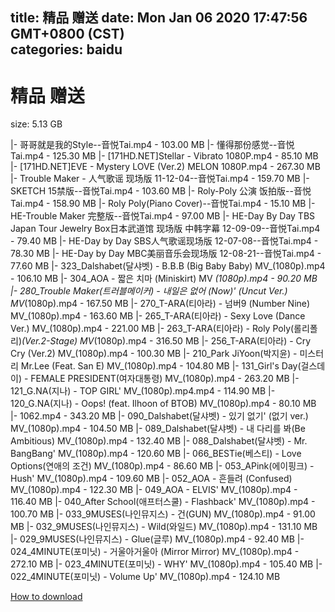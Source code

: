 
title: 精品 赠送
date: Mon Jan 06 2020 17:47:56 GMT+0800 (CST)    
categories: baidu
---

# 精品 赠送
size: 5.13 GB
 
 
|- 哥哥就是我的Style--音悦Tai.mp4 - 103.00 MB
|- 懂得那份感觉--音悦Tai.mp4 - 125.30 MB
|- [171HD.NET]Stellar - Vibrato 1080P.mp4 - 85.10 MB
|- [171HD.NET]EVE - Mystery LOVE  (Ver.2) MELON 1080P.mp4 - 267.30 MB
|- Trouble Maker - 人气歌谣 现场版 11-12-04--音悦Tai.mp4 - 159.70 MB
|- SKETCH 15禁版--音悦Tai.mp4 - 103.60 MB
|- Roly-Poly  公演 饭拍版--音悦Tai.mp4 - 158.90 MB
|- Roly Poly(Piano Cover)--音悦Tai.mp4 - 15.10 MB
|- HE-Trouble Maker 完整版--音悦Tai.mp4 - 97.00 MB
|- HE-Day By Day TBS Japan Tour Jewelry Box日本武道馆 现场版 中韩字幕 12-09-09--音悦Tai.mp4 - 79.40 MB
|- HE-Day by Day SBS人气歌谣现场版 12-07-08--音悦Tai.mp4 - 78.30 MB
|- HE-Day by Day MBC美丽音乐会现场版 12-08-21--音悦Tai.mp4 - 77.60 MB
|- 323_Dalshabet(달샤벳) - B.B.B (Big Baby Baby) MV_(1080p).mp4 - 106.10 MB
|- 304_AOA - 짧은 치마 (Miniskirt) MV _(1080p).mp4 - 90.20 MB
|- 280_Trouble Maker(트러블메이커) - 내일은 없어 (Now)' (Uncut Ver.) MV_(1080p).mp4 - 167.50 MB
|- 270_T-ARA(티아라) - 넘버9 (Number Nine) MV_(1080p).mp4 - 163.60 MB
|- 265_T-ARA(티아라) - Sexy Love (Dance Ver.) MV_(1080p).mp4 - 221.00 MB
|- 263_T-ARA(티아라) - Roly Poly(롤리폴리)_(Ver.2-Stage) MV_(1080p).mp4 - 316.50 MB
|- 256_T-ARA(티아라) - Cry Cry (Ver.2) MV_(1080p).mp4 - 100.30 MB
|- 210_Park JiYoon(박지윤) - 미스터리 Mr.Lee (Feat. San E) MV_(1080p).mp4 - 104.80 MB
|- 131_Girl's Day(걸스데이) - FEMALE PRESIDENT(여자대통령) MV_(1080p).mp4 - 263.20 MB
|- 121_G.NA(지나) - TOP GIRL' MV_(1080p).mp4.mp4 - 114.90 MB
|- 120_G.NA(지나) - Oops! (feat. Ilhoon of BTOB) MV_(1080p).mp4 - 80.10 MB
|- 1062.mp4 - 343.20 MB
|- 090_Dalshabet(달샤벳) - 있기 없기' (없기 ver.) MV_(1080p).mp4 - 104.50 MB
|- 089_Dalshabet(달샤벳) - 내 다리를 봐(Be Ambitious) MV_(1080p).mp4 - 132.40 MB
|- 088_Dalshabet(달샤벳) - Mr. BangBang' MV_(1080p).mp4 - 120.60 MB
|- 066_BESTie(베스티) - Love Options(연애의 조건) MV_(1080p).mp4 - 86.60 MB
|- 053_APink(에이핑크) - Hush' MV_(1080p).mp4 - 109.60 MB
|- 052_AOA - 흔들려 (Confused) MV_(1080p).mp4 - 122.30 MB
|- 049_AOA - ELVIS' MV_(1080p).mp4 - 116.40 MB
|- 040_After School(애프터스쿨) - Flashback' MV_(1080p).mp4 - 100.70 MB
|- 033_9MUSES(나인뮤지스) - 건(GUN) MV_(1080p).mp4 - 91.00 MB
|- 032_9MUSES(나인뮤지스) - Wild(와일드) MV_(1080p).mp4 - 131.10 MB
|- 029_9MUSES(나인뮤지스) - Glue(글루) MV_(1080p).mp4 - 92.40 MB
|- 024_4MINUTE(포미닛) - 거울아거울아 (Mirror Mirror) MV_(1080p).mp4 - 272.10 MB
|- 023_4MINUTE(포미닛) - WHY' MV_(1080p).mp4 - 105.40 MB
|- 022_4MINUTE(포미닛) - Volume Up' MV_(1080p).mp4 - 124.10 MB

[How to download](https://bpcam.bemobtrk.com/go/2ceec3aa-1ca2-46d6-b9ff-aaa5c184517c?jno=85)